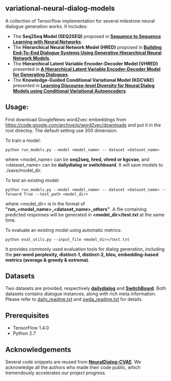 ## variational-neural-dialog-models

A collection of Tensorflow implementation for several milestone neural dialogue generation works. It includes: 

 - The **Seq2Seq Model (SEQ2SEQ)** proposed in [**Sequence to Sequence Learning with Neural Networks**](https://papers.nips.cc/paper/5346-sequence-to-sequence-learning-with-neural-networks.pdf).
 - The **Hierarchical Neural Network Model (HRED)** proposed in [**Building End-To-End Dialogue Systems Using Generative Hierarchical Neural Network Models**](https://arxiv.org/pdf/1507.04808.pdf).
 - The **Hierarchical Latent Variable Encoder-Decoder Model (VHRED)** presented in [**A Hierarchical Latent Variable Encoder-Decoder Model for Generating Dialogues**](https://arxiv.org/pdf/1605.06069.pdf).
 - The **Knowledge-Guided Conditional Variational Model (KGCVAE)** presented in [**Learning Discourse-level Diversity for Neural Dialog Models using Conditional Variational Autoencoders**](https://arxiv.org/pdf/1703.10960.pdf).
 
 
 ## Usage: 
 
First download GoogleNews word2vec embeddings from https://code.google.com/archive/p/word2vec/downloads and put it in the root directoy. The default setting use 300 dimension.
 
 To train a model: 
 
	python run_models.py --model <model_name> -- dataset <dataset_name>
where <model_name> can be **seq2seq, hred, vhred or kgcvae**, and <dataset_name> can be **dailydialog or switchboard**. It will save models to ./save/model_dir.

 To test an existing model: 
 
	python run_models.py --model <model_name> -- dataset <dataset_name> --forward True --test_path <model_dir>
where <model_dir> is in the format of **"run_<model_name>_<dataset_name>_others"**. A file containing predicted responses will be generated in **<model_dir>/test.txt** at the same time.

 To evaluate an existing model using automatic metrics: 
 
	python eval_utils.py --input_file <model_dir>/test.txt
It provides commonly used evaluation tools for dialog generation, including the **per-word perplexity, distinct-1, distinct-2, bleu, embedding-based metrics (average & greedy & extrema)**.


## Datasets

Two datasets are provided, respectively [**dailydialog**](https://arxiv.org/abs/1710.03957) and [**SwitchBoard**](http://compprag.christopherpotts.net/swda.html). Both datasets contains dialogue instances, along with rich meta information. Please refer to [daily_readme.txt](https://github.com/zheng-yanan/variational-neural-dialog-models/blob/master/data/dailydialog/ReadMe.txt) and [swda_readme.txt](https://github.com/zheng-yanan/variational-neural-dialog-models/blob/master/data/switchboard/ReadMe.txt) for details.

## Prerequisites
 - TensorFlow 1.4.0
 - Python 2.7

## Acknowledgements

Several code snippets are reused from [**NeuralDialog-CVAE**](https://github.com/snakeztc/NeuralDialog-CVAE). We acknowledge all the authors who made their code public, which tremendously accelerates our project progress.

